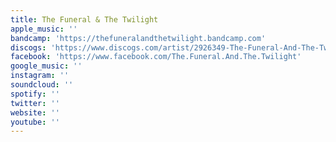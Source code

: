 ```yaml
---
title: The Funeral & The Twilight
apple_music: ''
bandcamp: 'https://thefuneralandthetwilight.bandcamp.com'
discogs: 'https://www.discogs.com/artist/2926349-The-Funeral-And-The-Twilight'
facebook: 'https://www.facebook.com/The.Funeral.And.The.Twilight'
google_music: ''
instagram: ''
soundcloud: ''
spotify: ''
twitter: ''
website: ''
youtube: ''
---
```

